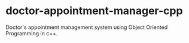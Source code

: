 # doctor-appointment-manager-cpp
Doctor's appointment management system using Object Oriented Programming in c++.
